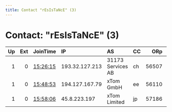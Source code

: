 ```yaml
---
title: Contact "rEsIsTaNcE" (3)
---
```


# Contact: "rEsIsTaNcE" (3)

|   Up |   Ext | JoinTime                                                                                              | IP             | AS                | CC   |   ORp |   Dirp | OS    | Version   | Nickname   |   eFamMembers |
|-----:|------:|:------------------------------------------------------------------------------------------------------|:---------------|:------------------|:-----|------:|-------:|:------|:----------|:-----------|--------------:|
|    1 |     0 | [15:26:15](https://nusenu.github.io/OrNetStats/w/relay/FA7423C1E8588AF9AE5C3E5FB7353BD94C73084B.html) | 193.32.127.213 | 31173 Services AB | ch   | 56507 |      0 | Linux | 0.4.6.10  | rEsIsTaNcE |             1 |
|    1 |     0 | [15:48:53](https://nusenu.github.io/OrNetStats/w/relay/D3B68648E7FE4A99FB0F04E1B58992823774EA74.html) | 194.127.167.79 | xTom GmbH         | ee   | 56110 |      0 | Linux | 0.4.6.10  | rEsIsTaNcE |             1 |
|    1 |     0 | [15:58:06](https://nusenu.github.io/OrNetStats/w/relay/DD711126255F6E7C78DBA50D6CEC16EB7532047B.html) | 45.8.223.197   | xTom Limited      | jp   | 57186 |      0 | Linux | 0.4.6.10  | rEsIsTaNcE |             1 |
